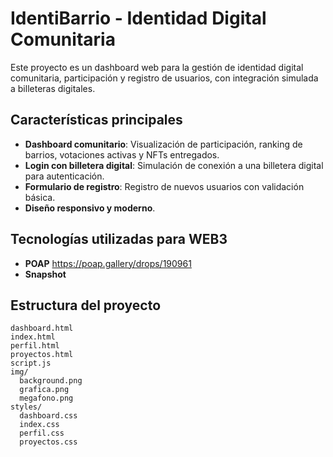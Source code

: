 # IdentiBarrio - Identidad Digital Comunitaria

Este proyecto es un dashboard web para la gestión de identidad digital comunitaria, participación y registro de usuarios, con integración simulada a billeteras digitales.

## Características principales

- **Dashboard comunitario**: Visualización de participación, ranking de barrios, votaciones activas y NFTs entregados.
- **Login con billetera digital**: Simulación de conexión a una billetera digital para autenticación.
- **Formulario de registro**: Registro de nuevos usuarios con validación básica.
- **Diseño responsivo y moderno**.

## Tecnologías utilizadas para WEB3

- **POAP**   https://poap.gallery/drops/190961
- **Snapshot**

## Estructura del proyecto

```
dashboard.html
index.html
perfil.html
proyectos.html
script.js
img/
  background.png
  grafica.png
  megafono.png
styles/
  dashboard.css
  index.css
  perfil.css
  proyectos.css

```
